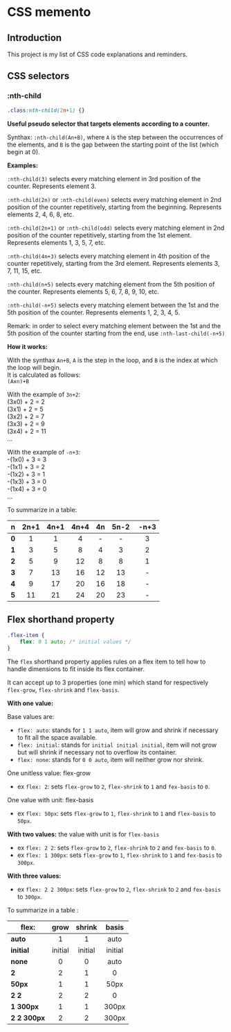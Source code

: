 CSS memento
===========

Introduction
------------

This project is my list of CSS code explanations and reminders.

CSS selectors
---------------

### :nth-child

```css
.class:nth-child(2n+1) {}
```

**Useful pseudo selector that targets elements according to a counter.**

Synthax: `:nth-child(An+B)`, where `A` is the step between the occurrences 
of the elements, and `B` is the gap between the starting point of the list (which begin at 0).

**Examples:** 

`:nth-child(3)` selects every matching element in 3rd position of the counter. Represents element 3.

`:nth-child(2n)` or `:nth-child(even)` selects every matching element in 2nd position of the counter repetitively,
starting from the beginning. Represents elements 2, 4, 6, 8, etc.

`:nth-child(2n+1)` or `:nth-child(odd)` selects every matching element in 2nd position of the counter repetitively,
starting from the 1st element. Represents elements 1, 3, 5, 7, etc.

`:nth-child(4n+3)` selects every matching element in 4th position of the counter repetitively,
starting from the 3rd element. Represents elements 3, 7, 11, 15, etc.

`:nth-child(n+5)` selects every matching element from the 5th position of the counter. Represents 
elements 5, 6, 7, 8, 9, 10, etc.

`:nth-child(-n+5)` selects every matching element between the 1st and the 5th position of the counter. Represents 
elements 1, 2, 3, 4, 5.

Remark: in order to select every matching element between the 1st and the 5th position of the counter starting from 
the end, use `:nth-last-child(-n+5)`

**How it works:** 

With the synthax `An+B`, `A` is the step in the loop, and `B` is the index at which 
the loop will begin.  
It is calculated as follows:  
`(Axn)+B`

With the example of `3n+2`:  
(3x0) + 2 = 2  
(3x1) + 2 = 5  
(3x2) + 2 = 7  
(3x3) + 2 = 9  
(3x4) + 2 = 11  
...

With the example of `-n+3`:  
-(1x0) + 3 = 3  
-(1x1) + 3 = 2  
-(1x2) + 3 = 1  
-(1x3) + 3 = 0  
-(1x4) + 3 = 0  
...

To summarize in a table:  

| n         | 2n+1      | 4n+1      | 4n+4      | 4n        | 5n-2      | -n+3      |
|:---------:|:---------:|:---------:|:---------:|:---------:|:---------:|:---------:|
| **0**     | 1         | 1         | 4         | -         | -         | 3         |
| **1**     | 3         | 5         | 8         | 4         | 3         | 2         |
| **2**     | 5         | 9         | 12        | 8         | 8         | 1         |
| **3**     | 7         | 13        | 16        | 12        | 13        | -         |
| **4**     | 9         | 17        | 20        | 16        | 18        | -         |
| **5**     | 11        | 21        | 24        | 20        | 23        | -         |


Flex shorthand property
-----------------------

```css
.flex-item {
    flex: 0 1 auto; /* initial values */
}
```

The `flex` shorthand property applies rules on a flex item to tell how to handle dimensions
to fit inside its flex container.

It can accept up to 3 properties (one min) which stand for respectively `flex-grow`, `flex-shrink` and `flex-basis`.

**With one value:**

Base values are:  
- `flex: auto`: stands for `1 1 auto`, item will grow and shrink if necessary to fit all the space available.
- `flex: initial`: stands for `initial initial initial`, item will not grow but will shrink if necessary not to overflow its
container.
- `flex: none`: stands for `0 0 auto`, item will neither grow nor shrink.

One unitless value: flex-grow
- ex `flex: 2`: sets `flex-grow` to `2`, `flex-shrink` to `1` and `fex-basis` to `0`.

One value with unit: flex-basis  
- ex `flex: 50px`: sets `flex-grow` to `1`, `flex-shrink` to `1` and `flex-basis` to `50px`.

**With two values:** the value with unit is for `flex-basis`
- ex `flex: 2 2`: sets `flex-grow` to `2`, `flex-shrink` to `2` and `fex-basis` to `0`.
- ex `flex: 1 300px`: sets `flex-grow` to `1`, `flex-shrink` to `1` and `fex-basis` to `300px`.

**With three values:**
- ex `flex: 2 2 300px`: sets `flex-grow` to `2`, `flex-shrink` to `2` and `fex-basis` to `300px`.

To summarize in a table :  

| flex:         | grow      | shrink    | basis     |
|---------------|:---------:|:---------:|:---------:|
| **auto**      | 1         | 1         | auto      |
| **initial**   | initial   | initial   | initial   |
| **none**      | 0         | 0         | auto      |
| **2**         | 2         | 1         | 0         |
| **50px**      | 1         | 1         | 50px      |
| **2 2**       | 2         | 2         | 0         |
| **1 300px**   | 1         | 1         | 300px     |
| **2 2 300px** | 2         | 2         | 300px     |
